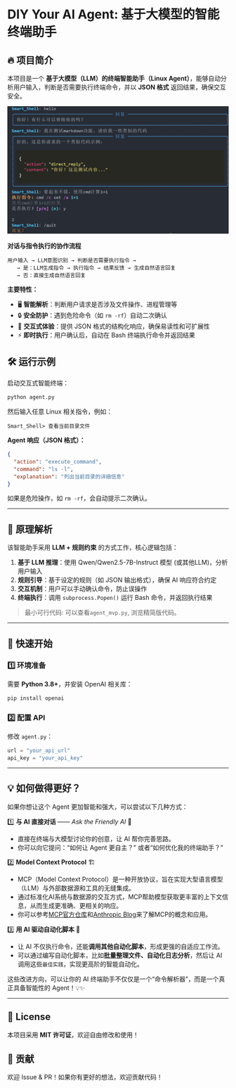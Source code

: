 # DIY Your AI Agent: 基于大模型的智能终端助手

## 🔥 项目简介  

本项目是一个 **基于大模型（LLM）的终端智能助手（Linux Agent）**，能够自动分析用户输入，判断是否需要执行终端命令，并以 **JSON 格式** 返回结果，确保交互安全。

<img src="https://github.com/whitejoce/DIY-your-AI-agent/blob/main/img/test.png">

**对话与指令执行的协作流程**
```plaintext
用户输入 → LLM意图识别 → 判断是否需要执行指令 → 
   → 是：LLM生成指令 → 执行指令 → 结果反馈 → 生成自然语言回复
   → 否：直接生成自然语言回复
```
**主要特性：**  
- 🖥 **智能解析**：判断用户请求是否涉及文件操作、进程管理等  
- 🔒 **安全防护**：遇到危险命令（如 `rm -rf`）自动二次确认  
- 🔄 **交互式体验**：提供 JSON 格式的结构化响应，确保易读性和可扩展性  
- ⚡ **即时执行**：用户确认后，自动在 Bash 终端执行命令并返回结果  

## 🛠 运行示例  

启动交互式智能终端：  
```bash
python agent.py
```
然后输入任意 Linux 相关指令，例如：  

```plaintext
Smart_Shell> 查看当前目录文件
```

**Agent 响应（JSON 格式）：**  
```json
{
  "action": "execute_command",
  "command": "ls -l",
  "explanation": "列出当前目录的详细信息"
}
```
如果是危险操作，如 `rm -rf`，会自动提示二次确认。  

---

## 📖 原理解析  

该智能助手采用 **LLM + 规则约束** 的方式工作，核心逻辑包括：  

1. **基于 LLM 推理**：使用 Qwen/Qwen2.5-7B-Instruct 模型 (或其他LLM)，分析用户输入  
2. **规则引导**：基于设定的规则（如 JSON 输出格式），确保 AI 响应符合约定  
3. **交互机制**：用户可以手动确认命令，防止误操作  
4. **终端执行**：调用 `subprocess.Popen()` 运行 Bash 命令，并返回执行结果  

> 最小可行代码: 可以查看`agent_mvp.py`, 浏览精简版代码。
---

## 🚀 快速开始  

### 1️⃣ **环境准备**  

需要 **Python 3.8+**，并安装 OpenAI 相关库：  

```bash
pip install openai
```

### 2️⃣ **配置 API**  

修改 `agent.py`：  
```python
url = "your_api_url"
api_key = "your_api_key"
```

---

## 💡 如何做得更好？  

如果你想让这个 Agent 更加智能和强大，可以尝试以下几种方式：  

1️⃣ **与 AI 直接对话** —— *Ask the Friendly AI* 🤖  
   - 直接在终端与大模型讨论你的创意，让 AI 帮你完善思路。  
   - 你可以向它提问：“如何让 Agent 更自主？” 或者“如何优化我的终端助手？”  

2️⃣ **Model Context Protocol** 🏗️  
   - MCP（Model Context Protocol）是一种开放协议，旨在实现大型语言模型（LLM）与外部数据源和工具的无缝集成。
   - 通过标准化AI系统与数据源的交互方式，MCP帮助模型获取更丰富的上下文信息，从而生成更准确、更相关的响应。
   - 你可以参考[MCP官方仓库](https://github.com/modelcontextprotocol)和[Anthropic Blog](https://www.anthropic.com/news/model-context-protocol)来了解MCP的概念和应用。 

3️⃣ **用 AI 驱动自动化脚本** 🚀  
   - 让 AI 不仅执行命令，还能**调用其他自动化脚本**，形成更强的自适应工作流。  
   - 可以通过编写自动化脚本，比如**批量整理文件、自动化日志分析**，然后让 AI 调用这些`最佳实践`，实现更高阶的智能自动化。  

这些改进方向，可以让你的 AI 终端助手不仅仅是一个“命令解析器”，而是一个真正具备智能性的 Agent！💡✨

---

## 📜 License  

本项目采用 **MIT 许可证**，欢迎自由修改和使用！  

## 🤝 贡献  

欢迎 Issue & PR！如果你有更好的想法，欢迎贡献代码！  
